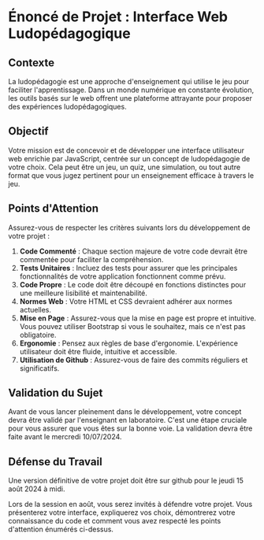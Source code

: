 # Énoncé de Projet : Interface Web Ludopédagogique

## Contexte

La ludopédagogie est une approche d'enseignement qui utilise le jeu pour faciliter l'apprentissage. Dans un monde numérique en constante évolution, les outils basés sur le web offrent une plateforme attrayante pour proposer des expériences ludopédagogiques.

## **Objectif**

Votre mission est de concevoir et de développer une interface utilisateur web enrichie par JavaScript, centrée sur un concept de ludopédagogie de votre choix. Cela peut être un jeu, un quiz, une simulation, ou tout autre format que vous jugez pertinent pour un enseignement efficace à travers le jeu.

## **Points d'Attention**

Assurez-vous de respecter les critères suivants lors du développement de votre projet :

1. **Code Commenté** : Chaque section majeure de votre code devrait être commentée pour faciliter la compréhension.
2. **Tests Unitaires** : Incluez des tests pour assurer que les principales fonctionnalités de votre application fonctionnent comme prévu.
3. **Code Propre** : Le code doit être découpé en fonctions distinctes pour une meilleure lisibilité et maintenabilité.
4. **Normes Web** : Votre HTML et CSS devraient adhérer aux normes actuelles.
5. **Mise en Page** : Assurez-vous que la mise en page est propre et intuitive. Vous pouvez utiliser Bootstrap si vous le souhaitez, mais ce n'est pas obligatoire.
6. **Ergonomie** : Pensez aux règles de base d'ergonomie. L'expérience utilisateur doit être fluide, intuitive et accessible.
7. **Utilisation de Github** : Assurez-vous de faire des commits réguliers et significatifs.

## **Validation du Sujet**

Avant de vous lancer pleinement dans le développement, votre concept devra être validé par l'enseignant en laboratoire. C'est une étape cruciale pour vous assurer que vous êtes sur la bonne voie. La validation devra être faite avant le mercredi 10/07/2024.

## **Défense du Travail**

Une version définitive de votre projet doit être sur github pour le jeudi 15 août 2024 à midi.

Lors de la session en août, vous serez invités à défendre votre projet. Vous présenterez votre interface, expliquerez vos choix, démontrerez votre connaissance du code et comment vous avez respecté les points d'attention énumérés ci-dessus.
